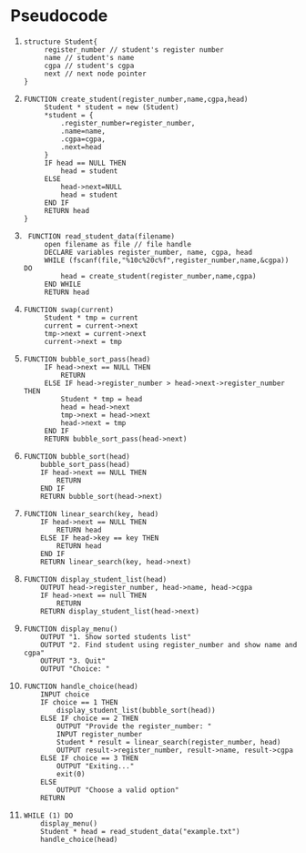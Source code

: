 # Pseudocode

1. ```
   structure Student{
        register_number // student's register number
        name // student's name
        cgpa // student's cgpa
        next // next node pointer
   }
   ```
2. ```
   FUNCTION create_student(register_number,name,cgpa,head)
        Student * student = new (Student)
        *student = {
            .register_number=register_number,
            .name=name,
            .cgpa=cgpa,
            .next=head
        }
        IF head == NULL THEN
            head = student
        ELSE
            head->next=NULL
            head = student
        END IF
        RETURN head
   }
   ```
3. ```
    FUNCTION read_student_data(filename)
        open filename as file // file handle
        DECLARE variables register_number, name, cgpa, head
        WHILE (fscanf(file,"%10c%20c%f",register_number,name,&cgpa)) DO
            head = create_student(register_number,name,cgpa)
        END WHILE
        RETURN head
   ```
4. ```
   FUNCTION swap(current)
        Student * tmp = current
        current = current->next
        tmp->next = current->next
        current->next = tmp
   ```
5. ```
   FUNCTION bubble_sort_pass(head)
        IF head->next == NULL THEN
            RETURN
        ELSE IF head->register_number > head->next->register_number THEN
            Student * tmp = head
            head = head->next
            tmp->next = head->next
            head->next = tmp
        END IF
        RETURN bubble_sort_pass(head->next)
   ```
6. ```
   FUNCTION bubble_sort(head)
       bubble_sort_pass(head)
       IF head->next == NULL THEN
           RETURN
       END IF
       RETURN bubble_sort(head->next)
   ```
7. ```
   FUNCTION linear_search(key, head)
       IF head->next == NULL THEN
           RETURN head
       ELSE IF head->key == key THEN
           RETURN head
       END IF
       RETURN linear_search(key, head->next)
   ```
8. ```
   FUNCTION display_student_list(head)
       OUTPUT head->register_number, head->name, head->cgpa
       IF head->next == null THEN
           RETURN
       RETURN display_student_list(head->next)
   ```
9. ```
   FUNCTION display_menu()
       OUTPUT "1. Show sorted students list"
       OUTPUT "2. Find student using register_number and show name and cgpa"
       OUTPUT "3. Quit"
       OUTPUT "Choice: "
   ```
10. ```
    FUNCTION handle_choice(head)
        INPUT choice
        IF choice == 1 THEN
            display_student_list(bubble_sort(head))
        ELSE IF choice == 2 THEN
            OUTPUT "Provide the register_number: "
            INPUT register_number
            Student * result = linear_search(register_number, head)
            OUTPUT result->register_number, result->name, result->cgpa
        ELSE IF choice == 3 THEN
            OUTPUT "Exiting..."
            exit(0)
        ELSE
            OUTPUT "Choose a valid option"
        RETURN
    ```
11. ```
    WHILE (1) DO
        display_menu()
        Student * head = read_student_data("example.txt")
        handle_choice(head)
    ```
